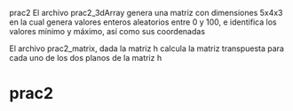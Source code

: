 prac2
El archivo prac2_3dArray genera una matriz con dimensiones 5x4x3 en la cual genera valores
enteros aleatorios entre 0 y 100, e identifica los valores mínimo y máximo, así como sus coordenadas

El archivo prac2_matrix, dada la matriz h calcula la matriz transpuesta para cada uno
de los dos planos de la matriz h
# prac2
